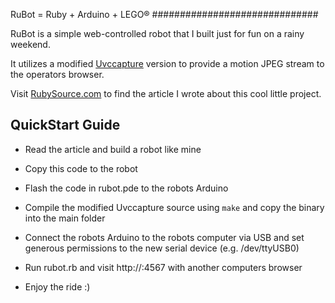 RuBot = Ruby + Arduino + LEGO®
##############################

RuBot is a simple web-controlled robot that I built just for fun on a rainy weekend.

It utilizes a modified [Uvccapture](http://staticwave.ca/source/uvccapture) version
to provide a motion JPEG stream to the operators browser.

Visit [RubySource.com](http://rubysource.com/author/mberszick/) to find the article
I wrote about this cool little project.



QuickStart Guide
----------------

* Read the article and build a robot like mine

* Copy this code to the robot

* Flash the code in rubot.pde to the robots Arduino

* Compile the modified Uvccapture source using `make` and copy the binary into the
main folder

* Connect the robots Arduino to the robots computer via USB and set generous permissions
to the new serial device (e.g. /dev/ttyUSB0)

* Run rubot.rb and visit http://<your-robots-ip>:4567 with another computers browser

* Enjoy the ride :) 